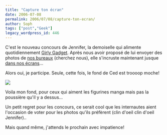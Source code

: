 ```yaml
---
title: "Capture ton écran"
date: 2006-07-08
permalink: 2006/07/08/capture-ton-ecran/
author: Soph
tags: ["post","Geek"]
legacy_wordpress_id: 446
---
```


C'est le nouveau concours de Jennifer, la demoiselle qui alimente quotidiennement <a href="http://www.girlygadget.fr/" hreflang="fr">Girly Gadget</a>. Après nous avoir proposé de lui envoyer des photos de [nos bureaux](http://www.flickr.com/photos/37403658@N00/page3/) (cherchez nous), elle s'incruste maintenant jusque [dans nos écrans](http://www.girlygadget.fr/2006/07/capture_ton_cra.html#more)...

<!-- excerpt -->

Alors oui, je participe. Seule, cette fois, le fond de Ced est troooop moche!

[<img src="https://64k.be/wp-content/uploads/2006/web/wallpaper1_1600bis.jpg" />](http://www.pixelgirlpresents.com/images/desktops/Inga/wallpaper1_1600.jpg)

Voila mon fond, pour ceux qui aiment les figurines manga mais pas la poussière qu'il y a dessus...

Un petit regret pour les concours, ce serait cool que les internautes aient l'occasion de voter pour les photos qu'ils préfèrent (clin d'oeil clin d'oeil Jennifer)..

Mais quand même, j'attends le prochain avec impatience!
